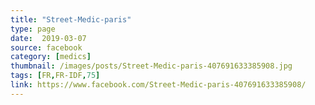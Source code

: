```yaml
---
title: "Street-Medic-paris"
type: page
date:  2019-03-07
source: facebook
category: [medics]
thumbnail: /images/posts/Street-Medic-paris-407691633385908.jpg
tags: [FR,FR-IDF,75]
link: https://www.facebook.com/Street-Medic-paris-407691633385908/
---
```

